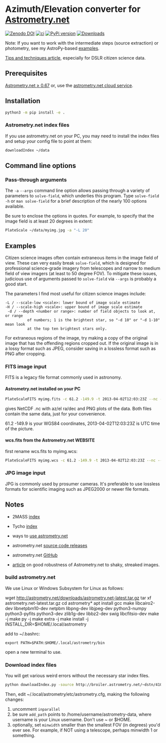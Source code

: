 
# Azimuth/Elevation converter for [Astrometry.net](https://github.com/dstndstn/astrometry.net)

[![Zenodo DOI](https://zenodo.org/badge/19366614.svg)](https://zenodo.org/badge/latestdoi/19366614)
[![ci](https://github.com/space-physics/astrometry_azel/actions/workflows/ci.yml/badge.svg)](https://github.com/space-physics/astrometry_azel/actions/workflows/ci.yml)
[![PyPi version](https://img.shields.io/pypi/pyversions/astrometry-azel.svg)](https://pypi.python.org/pypi/astrometry-azel)
[![Downloads](http://pepy.tech/badge/astrometry-azel)](http://pepy.tech/project/astrometry-azel)

Note: If you want to work with the intermediate steps (source extraction) or photometry, see my AstroPy-based
[examples](https://github.com/scivision/starscale).

[Tips and techniques article](https://www.scivision.dev/astrometry-tips-techniques), especially for DSLR citizen science data.

## Prerequisites

[Astrometry.net &ge; 0.67](https://scivision.dev/astrometry-install-usage)
or, use the
[astrometry.net cloud service](http://nova.astrometry.net/upload).

## Installation

```sh
python3 -m pip install -e .
```

### Astrometry.net index files

If you use astrometry.net on your PC, you may need to install the index
files and setup your config file to point at them:

```sh
downloadIndex ~/data
```

## Command line options

### Pass-through arguments

The `-a` `--args` command line option allows passing through a variety of parameters to `solve-field`, which underlies this program.
Type `solve-field -h` or `man solve-field` for a brief description of the nearly 100 options available.

Be sure to enclose the options in quotes.
For example, to specify that the image field is at least 20 degrees in extent:

```sh
PlateScale ~/data/myimg.jpg -a "-L 20"
```

## Examples

Citizen science images often contain extraneous items in the image field of view.
These can very easily break `solve-field`, which is designed for professional science-grade imagery from telescopes and narrow to medium field of view imagers (at least to 50 degree FOV).
To mitigate these issues, judicious use of arguments passed to `solve-field` via `--args` is probably a good start.

The parameters I find most useful for citizen science images include:

```
-L / --scale-low <scale>: lower bound of image scale estimate
-H / --scale-high <scale>: upper bound of image scale estimate
 -d / --depth <number or range>: number of field objects to look at, or range
          of numbers; 1 is the brightest star, so "-d 10" or "-d 1-10" mean look
          at the top ten brightest stars only.
```

For extraneous regions of the image, try making a copy of the original image that has the offending regions cropped out.
If the original image is in a lossy format such as JPEG, consider saving in a lossless format such as PNG after cropping.

### FITS image input

FITS is a legacy file format commonly used in astronomy.

#### Astrometry.net installed on your PC

```sh
PlateScaleFITS myimg.fits -c 61.2 -149.9 -t 2013-04-02T12:03:23Z --nc --png
```

gives NetCDF .nc with az/el ra/dec and PNG plots of the data.
Both files contain the same data, just for your convenience.

61.2 -149.9 is your WGS84 coordinates, 2013-04-02T12:03:23Z is UTC time of the picture.

#### wcs.fits from the Astrometry.net WEBSITE

first rename wcs.fits to myimg.wcs:

```sh
PlateScaleFITS myimg.wcs -c 61.2 -149.9 -t 2013-04-02T12:03:23Z --nc --png
```

### JPG image input

JPG is commonly used by prosumer cameras.
It's preferable to use lossless formats for scientific imaging such as JPEG2000 or newer file formats.

## Notes

* 2MASS [index](http://broiler.astrometry.net/~dstn/4200/)
* Tycho [index](http://broiler.astrometry.net/~dstn/4100/)

* ways to [use astrometry.net](http://astrometry.net/use.html)
* astrometry.net [source code releases](http://astrometry.net/downloads/)
* astrometry.net [GitHub](https://github.com/dstndstn/astrometry.net)

* [article](https://www.dsi.uni-stuttgart.de/institut/mitarbeiter/schindler/Schindler_et_al._2016.pdf) on good robustness of Astrometry.net to shaky, streaked images.

### build astrometry.net

We use Linux or Windows Subsystem for Linux as follows:

wget http://astrometry.net/downloads/astrometry.net-latest.tar.gz
tar xf astrometry.net-latest.tar.gz
cd astrometry*
apt install gcc make libcairo2-dev libnetpbm10-dev netpbm libpng-dev libjpeg-dev python3-numpy python3-pyfits python3-dev zlib1g-dev libbz2-dev swig libcfitsio-dev
make -j
make py -j
make extra -j
make install -j INSTALL_DIR=$HOME/.local/astrometry

add to ~/.bashrc:
```
export PATH=$PATH:$HOME/.local/astrometry/bin
```
open a new terminal to use.

### Download index files
You will get various weird errors without the necessary star index files.

```sh
python downloadIndex.py -source http://broiler.astrometry.net/~dstn/4100/ -i 8 20
```

Then, edit ~/.local/astrometry/etc/astrometry.cfg, making the following changes:

1. uncomment `inparallel`
2. be sure `add_path` points to /home/username/astrometry-data, where username is your Linux username. Don't use ~ or $HOME.
3. optionally, set `minwidth` smaller than the smallest FOV (in degrees) you'd ever see. For example, if NOT using a telescope, perhaps minwidth 1 or something.
